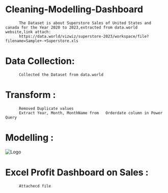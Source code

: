 
# Cleaning-Modelling-Dashboard

          The Dataset is about Superstore Sales of United States and canada for the Year 2020 to 2023,extracted from data.world           website,link attach:
          https://data.world/vizwiz/superstore-2023/workspace/file?filename=Sample+-+Superstore.xls


# Data Collection: 
          Collected the Dataset from data.world


# Transform : 
          Removed Duplicate values
          Extract Year, Month, MonthName from   Orderdate column in Power Query


# Modelling :
![Logo](https://imageconvert.org/uploads/Model1687095728.jpg)


# Excel Profit Dashboard on Sales :
          Attachecd file

